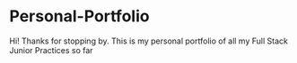 # Personal-Portfolio
Hi! Thanks for stopping by. This is my personal portfolio of all my Full Stack Junior Practices so far
